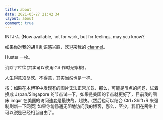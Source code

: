 ```yaml
---
title: about
date: 2021-05-27 21:42:34
layout: about
comment: true
---
```


INTJ-A. (Now available, not for work, but for feelings, may you know?)

如果你对我的胡言乱语感兴趣，欢迎来我的 [channel](https://t.me/fanychannel)。

Huster 一枚。

消除了过往(其实可以使用 Git 作时光穿梭)。

人生得意须尽欢。不得意，其实当然也是一样。

按：如果在本博客中发现有的图片无法正常加载，那么，可能是节点的问题，试着换成 Japan/Singapore 的节点试一下，如果是美国的节点就更好了，目前我的图床 imgur 在美国的访问速度是最快的，超快。(然后也可以结合 Ctrl+Shift+R 来强制刷新一下网页) 如果你能畅通无阻地访问我的博客，那么，至少，我们在网络上可以说是已经相当自由了。
